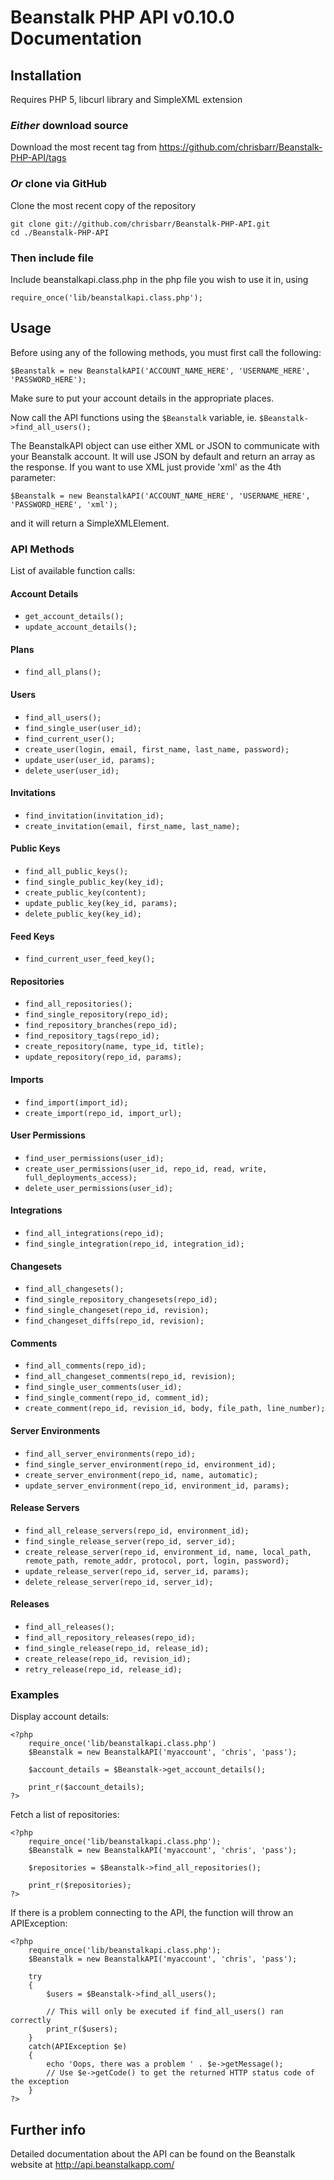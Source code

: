 # Beanstalk PHP API v0.10.0 Documentation #

## Installation ##
Requires PHP 5, libcurl library and SimpleXML extension

### *Either* download source ###
Download the most recent tag from https://github.com/chrisbarr/Beanstalk-PHP-API/tags

### *Or* clone via GitHub ###
Clone the most recent copy of the repository

	git clone git://github.com/chrisbarr/Beanstalk-PHP-API.git
	cd ./Beanstalk-PHP-API

### Then include file ###

Include beanstalkapi.class.php in the php file you wish to use it in, using

	require_once('lib/beanstalkapi.class.php');

## Usage ##
Before using any of the following methods, you must first call the following:
	
	$Beanstalk = new BeanstalkAPI('ACCOUNT_NAME_HERE', 'USERNAME_HERE', 'PASSWORD_HERE');

Make sure to put your account details in the appropriate places.

Now call the API functions using the `$Beanstalk` variable, ie. `$Beanstalk->find_all_users();`

The BeanstalkAPI object can use either XML or JSON to communicate with your Beanstalk account. It will use JSON by default and return an array as the response. If you want to use XML just provide 'xml' as the 4th parameter:

	$Beanstalk = new BeanstalkAPI('ACCOUNT_NAME_HERE', 'USERNAME_HERE', 'PASSWORD_HERE', 'xml');

and it will return a SimpleXMLElement.

### API Methods ###
List of available function calls:

#### Account Details ####
* `get_account_details();`
* `update_account_details();`

#### Plans ####
* `find_all_plans();`

#### Users ####
* `find_all_users();`
* `find_single_user(user_id);`
* `find_current_user();`
* `create_user(login, email, first_name, last_name, password);`
* `update_user(user_id, params);`
* `delete_user(user_id);`

#### Invitations ####
* `find_invitation(invitation_id);`
* `create_invitation(email, first_name, last_name);`

#### Public Keys ####
* `find_all_public_keys();`
* `find_single_public_key(key_id);`
* `create_public_key(content);`
* `update_public_key(key_id, params);`
* `delete_public_key(key_id);`

#### Feed Keys ####
* `find_current_user_feed_key();`

#### Repositories ####
* `find_all_repositories();`
* `find_single_repository(repo_id);`
* `find_repository_branches(repo_id);`
* `find_repository_tags(repo_id);`
* `create_repository(name, type_id, title);`
* `update_repository(repo_id, params);`

#### Imports ####
* `find_import(import_id);`
* `create_import(repo_id, import_url);`

#### User Permissions ####
* `find_user_permissions(user_id);`
* `create_user_permissions(user_id, repo_id, read, write, full_deployments_access);`
* `delete_user_permissions(user_id);`

#### Integrations ####
* `find_all_integrations(repo_id);`
* `find_single_integration(repo_id, integration_id);`

#### Changesets ####
* `find_all_changesets();`
* `find_single_repository_changesets(repo_id);`
* `find_single_changeset(repo_id, revision);`
* `find_changeset_diffs(repo_id, revision);`

#### Comments ####
* `find_all_comments(repo_id);`
* `find_all_changeset_comments(repo_id, revision);`
* `find_single_user_comments(user_id);`
* `find_single_comment(repo_id, comment_id);`
* `create_comment(repo_id, revision_id, body, file_path, line_number);`

#### Server Environments ####
* `find_all_server_environments(repo_id);`
* `find_single_server_environment(repo_id, environment_id);`
* `create_server_environment(repo_id, name, automatic);`
* `update_server_environment(repo_id, environment_id, params);`

#### Release Servers ####
* `find_all_release_servers(repo_id, environment_id);`
* `find_single_release_server(repo_id, server_id);`
* `create_release_server(repo_id, environment_id, name, local_path, remote_path, remote_addr, protocol, port, login, password);`
* `update_release_server(repo_id, server_id, params);`
* `delete_release_server(repo_id, server_id);`

#### Releases ####
* `find_all_releases();`
* `find_all_repository_releases(repo_id);`
* `find_single_release(repo_id, release_id);`
* `create_release(repo_id, revision_id);`
* `retry_release(repo_id, release_id);`

### Examples ###
Display account details:

	<?php
		require_once('lib/beanstalkapi.class.php')
		$Beanstalk = new BeanstalkAPI('myaccount', 'chris', 'pass');
		
		$account_details = $Beanstalk->get_account_details();
		
		print_r($account_details);
	?>

Fetch a list of repositories:

	<?php
		require_once('lib/beanstalkapi.class.php');
		$Beanstalk = new BeanstalkAPI('myaccount', 'chris', 'pass');
		
		$repositories = $Beanstalk->find_all_repositories();
		
		print_r($repositories);
	?>

If there is a problem connecting to the API, the function will throw an APIException:

	<?php
		require_once('lib/beanstalkapi.class.php');
		$Beanstalk = new BeanstalkAPI('myaccount', 'chris', 'pass');
		
		try
		{
			$users = $Beanstalk->find_all_users();
			
			// This will only be executed if find_all_users() ran correctly
			print_r($users);
		}
		catch(APIException $e)
		{
			echo 'Oops, there was a problem ' . $e->getMessage();
			// Use $e->getCode() to get the returned HTTP status code of the exception
		}
	?>

## Further info ##
Detailed documentation about the API can be found on the Beanstalk website at http://api.beanstalkapp.com/
